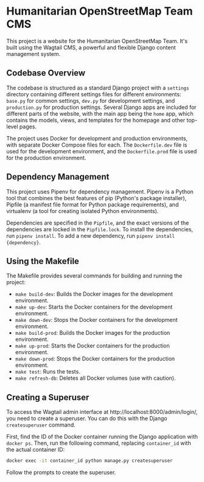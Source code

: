 # Humanitarian OpenStreetMap Team CMS

This project is a website for the Humanitarian OpenStreetMap Team. It's built using the Wagtail CMS, a powerful and flexible Django content management system.

## Codebase Overview

The codebase is structured as a standard Django project with a `settings` directory containing different settings files for different environments: `base.py` for common settings, `dev.py` for development settings, and `production.py` for production settings. Several Django apps are included for different parts of the website, with the main app being the `home` app, which contains the models, views, and templates for the homepage and other top-level pages.

The project uses Docker for development and production environments, with separate Docker Compose files for each. The `Dockerfile.dev` file is used for the development environment, and the `Dockerfile.prod` file is used for the production environment.

## Dependency Management

This project uses Pipenv for dependency management. Pipenv is a Python tool that combines the best features of pip (Python's package installer), Pipfile (a manifest file format for Python package requirements), and virtualenv (a tool for creating isolated Python environments).

Dependencies are specified in the `Pipfile`, and the exact versions of the dependencies are locked in the `Pipfile.lock`. To install the dependencies, run `pipenv install`. To add a new dependency, run `pipenv install {dependency}`.

## Using the Makefile

The Makefile provides several commands for building and running the project:

- `make build-dev`: Builds the Docker images for the development environment.
- `make up-dev`: Starts the Docker containers for the development environment.
- `make down-dev`: Stops the Docker containers for the development environment.
- `make build-prod`: Builds the Docker images for the production environment.
- `make up-prod`: Starts the Docker containers for the production environment.
- `make down-prod`: Stops the Docker containers for the production environment.
- `make test`: Runs the tests.
- `make refresh-db`: Deletes all Docker volumes (use with caution).

## Creating a Superuser

To access the Wagtail admin interface at http://localhost:8000/admin/login/, you need to create a superuser. You can do this with the Django `createsuperuser` command.

First, find the ID of the Docker container running the Django application with `docker ps`. Then, run the following command, replacing `container_id` with the actual container ID:

```bash
docker exec -it container_id python manage.py createsuperuser
```

Follow the prompts to create the superuser.

